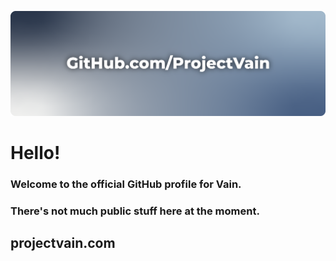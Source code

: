 ![Gradient Background. Text: github.com/projectvain](banner.png)

# Hello!

### Welcome to the official GitHub profile for Vain.

### There's not much public stuff here at the moment.

## projectvain.com

